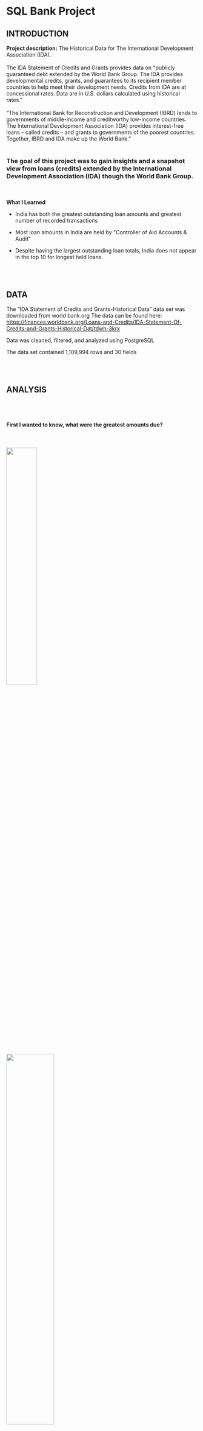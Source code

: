 # SQL Bank Project
 
## INTRODUCTION

**Project description:** The Historical Data for The International Development Association (IDA).  <br><br>
The IDA Statement of Credits and Grants provides data on "publicly guaranteed debt extended by the World Bank Group.  The IDA provides developmental credits, grants, and guarantees to its recipient member countries to help meet their development needs.  Credits from IDA are at concessional rates.  Data are in U.S. dollars calculated using historical rates."
<br><br>
“The International Bank for Reconstruction and Development (IBRD) lends to governments of middle-income and creditworthy low-income countries.
The International Development Association (IDA) provides interest-free loans – called credits – and grants to governments of the poorest countries.
Together, IBRD and IDA make up the World Bank.”
<br><br>
### The goal of this project was to gain insights and a snapshot view from loans (credits) extended by the International Development Association (IDA) though the World Bank Group.   

<br><br>
**What I Learned**
* India has both the greatest outstanding loan amounts and greatest number of recorded transactions

* Most loan amounts in India are held by "Controller of Aid Accounts & Audit"

* Despite having the largest outstanding loan totals, India does not appear in the top 10 for longest held loans.

<br><br>
## DATA

The “IDA Statement of Credits and Grants-Historical Data” data set was downloaded from world bank.org
The data can be found here:  https://finances.worldbank.org/Loans-and-Credits/IDA-Statement-Of-Credits-and-Grants-Historical-Dat/tdwh-3krx

Data was cleaned, filtered, and analyzed using PostgreSQL

The data set contained 1,109,994 rows and 30 fields


<br><br>
## ANALYSIS

<br><br>
#### First I wanted to know, what were the greatest amounts due? 
<br><br>
<img src="images/SQL1_top_10_amt_due.png?raw=true" width = "40%"/>  
<br><br>
<img src="images/1Table_top_10_amt_due.png?raw=true" width = "50%"/> 

<br><br>
#### Then which countries had the greatest outstanding amount?
<br><br>
<img src="images/SQL2_Max_owed_to_IDA.png?raw=true" width = "40%"/>    
<br><br>
<img src="images/2Table_max_owed_to_IDA.png?raw=true" width = "50%"/>   

(br><br>
#### Which countries had the greatest number of transactions?
<br><br>
<img src="images/SQL3B_Greatest_Number_of_Transactions.png?raw=true" width = "50%"/>    
<br><br>
<img src="images/3BTable_Greatest_Number_of_Transactions.png?raw=true" width = "60%"/> 

<br><br>
#### Looking deeper, here are the top project categories in India, which was found to have the most outstanding loan amounts 
<br><br>
<img src="images/SQL3_most_frequent_projects_India.png?raw=true" width = "50%"/>  
<br><br>
<img src="images/3Table_most_frequent_projects_India.png?raw=true" width = "60%"/>   

<br><br>
#### Which entity or entities hold the most loan amounts in India?
<br><br>
<img src="images/SQL4_who_has_most_loans_in_India.png?raw=true" width = "60%"/>   
<br><br>
<img src="images/4Table_who_has_most_loans_in_India.png?raw=true" width = "60%"/>   

<br><br>
#### Zooming back out; What percentage of the original loan amount remains unpaid by region?
<br><br>
<img src="images/Table6_Percent_loan_outstanding.png?raw=true" width = "60%"/>  
<br><br>
<img src="images/6SQL_percent_loan_outstanding.png?raw=true" width = "50%"/>  

<br><br>
#### Are the top percentages of unpaid loan amounts in India?
<br><br>
<img src="images/SQL7_Top_percent_outstanding.png?raw=true" width = "60%"/>  
<br><br>
<img src="images/7Table_top_percent_outstanding.png?raw=true" width = "50%"/>   

<br><br>
#### Finally, I explored which countries had the longest and shortest scheduled loan duration
<br><br>
<img src="images/Longest Loan Times.png?raw=true" width = "70%"/>  
<br><br>
<img src="images/Table Longest Loan Times.png?raw=true" width = "40%"/>  
<br><br>
<img src="images/Shortest Loan Times.png?raw=true" width = "70%"/>  
<br><br>
<img src="images/Table Shortest Loan Times.png?raw=true" width = "40%"/>  


<br><br>
## RESULTS AND RECOMMENDATIONS

The above analysis reveals the following:
*  India has the greatest outstanding loan amounts 
*  India also has the largest number of transactions
*  The greatest loan amounts in India are held by the Controller of Aid Accounts & Audit
*  India does not appear in the top 10 for longest loan duration.  In fact, India appears once in 9th place for the shortest duration loan.

<br><br>
## CONCLUSION

The above insights could be used to further the stated goal of helping meet developing countries needs.  
<br><br>
Following trends over time for countries receiving loans could reveal successes and failures in the lending process and is worth further exploration.
<br><br>
Further research to understand barriers met by loan recipients could provide deeper understanding of each regions specific needs.
